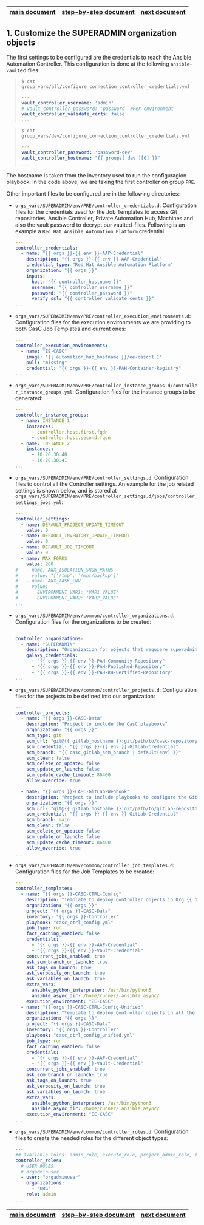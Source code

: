 | [main document][main_doc] | [step-by-step document][step-by-step] | [next document][step_2] |
|:--:|:--:|:--:|

## 1. Customize the SUPERADMIN organization objects

The first settings to be configured are the credentials to reach the Ansible Automation Controller. This configuration is done at the following `ansible-vault`ed files:


> ```console
> $ cat group_vars/all/configure_connection_controller_credentials.yml
> ```
> ```yaml
> ---
> vault_controller_username: 'admin'
> # vault_controller_password: 'password' #Per environment
> vault_controller_validate_certs: false
> ...

> ```console
> $ cat group_vars/dev/configure_connection_controller_credentials.yml
> ```
> ```yaml
> ---
> vault_controller_password: 'password-dev'
> vault_controller_hostname: "{{ groups['dev'][0] }}"
> ...
> ```

The hostname is taken from the inventory used to run the configuragion playbook. In the code above, we are taking the first controller on group `PRE`.

Other important files to be configured are in the following directories:

* `orgs_vars/SUPERADMIN/env/PRE/controller_credentials.d`: Configuration files for the credentials used for the Job Templates to access Git repositories, Ansible Controller, Private Automation Hub, Machines and also the vault password to decrypt our vaulted-files. Following is an example a `Red Hat Ansible Automation Platform` credential:
  ```yaml
  ---
  controller_credentials:
    - name: "{{ orgs }}-{{ env }}-AAP-Credential"
      description: "{{ orgs }}-{{ env }}-AAP-Credential"
      credential_type: "Red Hat Ansible Automation Platform"
      organization: "{{ orgs }}"
      inputs:
        host: "{{ controller_hostname }}"
        username: "{{ controller_username }}"
        password: "{{ controller_password }}"
        verify_ssl: "{{ controller_validate_certs }}"
  ...
  ```
* `orgs_vars/SUPERADMIN/env/PRE/controller_execution_environments.d`: Configuration files for the execution environments we are providing to both CasC Job Templates and current ones:
  ```yaml
  ---
  controller_execution_environments:
    - name: "EE-CASC"
      image: "{{ automation_hub_hostname }}/ee-casc:1.1"
      pull: "missing"
      credential: "{{ orgs }}-{{ env }}-PAH-Container-Registry"
  ...
  ```
* `orgs_vars/SUPERADMIN/env/PRE/controller_instance_groups.d/controller_instance_groups.yml`: Configuration files for the instance groups to be generated:
  ```yaml
  ---
  controller_instance_groups:
    - name: INSTANCE_1
      instances:
        - controller.host.first.fqdn
        - controller.host.second.fqdn
    - name: INSTANCE_2
      instances:
        - 10.20.30.40
        - 10.20.30.41
  ...
  ```
* `orgs_vars/SUPERADMIN/env/PRE/controller_settings.d`: Configuration files to control all the Controller settings. An example for the job related settings is shown below, and is stored at `orgs_vars/SUPERADMIN/env/PRE/controller_settings.d/jobs/controller_settings_jobs.yml`:
  ```yaml
  ---
  controller_settings:
    - name: DEFAULT_PROJECT_UPDATE_TIMEOUT
      value: 0
    - name: DEFAULT_INVENTORY_UPDATE_TIMEOUT
      value: 0
    - name: DEFAULT_JOB_TIMEOUT
      value: 0
    - name: MAX_FORKS
      value: 200
  #   - name: AWX_ISOLATION_SHOW_PATHS
  #     value: "['/tmp', '/mnt/backup']"
  #   - name: AWX_TASK_ENV
  #     value:
  #       ENVIRONMENT_VAR1: "VAR1_VALUE"
  #       ENVIRONMENT_VAR2: "VAR2_VALUE"
  ...
  ```
* `orgs_vars/SUPERADMIN/env/common/controller_organizations.d`: Configuration files for the organizations to be created:
  ```yaml
  ---
  controller_organizations:
    - name: "SUPERADMIN"
      description: "Organization for objects that requiere superadmin powers"
      galaxy_credentials:
        - "{{ orgs }}-{{ env }}-PAH-Community-Repository"
        - "{{ orgs }}-{{ env }}-PAH-Published-Repository"
        - "{{ orgs }}-{{ env }}-PAH-RH-Certified-Repository"
  ...
  ```
* `orgs_vars/SUPERADMIN/env/common/controller_projects.d`: Configuration files for the projects to be defined into our organization:
  ```yaml
  ---
  controller_projects:
    - name: "{{ orgs }}-CASC-Data"
      description: "Project to include the CasC playbooks"
      organization: "{{ orgs }}"
      scm_type: git
      scm_url: "git@{{ gitlab_hostname }}:git/path/to/casc-repository.git"
      scm_credential: "{{ orgs }}-{{ env }}-GitLab-Credential"
      scm_branch: "{{ casc_gitlab_scm_branch | default(env) }}"
      scm_clean: false
      scm_delete_on_update: false
      scm_update_on_launch: false
      scm_update_cache_timeout: 86400
      allow_override: true

    - name: "{{ orgs }}-CASC-GitLab-Webhook"
      description: "Project to include playbooks to configure the GitLab Webhooks for the CasC to be able to run"
      organization: "{{ orgs }}"
      scm_url: "git@{{ gitlab_hostname }}:git/path/to/gitlab-repository.git"
      scm_credential: "{{ orgs }}-{{ env }}-GitLab-Credential"
      scm_branch: main
      scm_clean: false
      scm_delete_on_update: false
      scm_update_on_launch: false
      scm_update_cache_timeout: 86400
      allow_override: true
  ...
  ```
* `orgs_vars/SUPERADMIN/env/common/controller_job_templates.d`: Configuration files for the Job Templates to be created:
  ```yaml
  ---
  controller_templates:
    - name: "{{ orgs }}-CASC-CTRL-Config"
      description: "Template to deploy Controller objects in Org {{ orgs }}"
      organization: "{{ orgs }}"
      project: "{{ orgs }}-CASC-Data"
      inventory: "{{ orgs }}-Controller"
      playbook: "casc_ctrl_config.yml"
      job_type: run
      fact_caching_enabled: false
      credentials:
        - "{{ orgs }}-{{ env }}-AAP-Credential"
        - "{{ orgs }}-{{ env }}-Vault-Credential"
      concurrent_jobs_enabled: true
      ask_scm_branch_on_launch: true
      ask_tags_on_launch: true
      ask_verbosity_on_launch: true
      ask_variables_on_launch: true
      extra_vars:
        ansible_python_interpreter: /usr/bin/python3
        ansible_async_dir: /home/runner/.ansible_async/
      execution_environment: "EE-CASC"
    - name: "{{ orgs }}-CASC-CTRL-Config-Unified"
      description: "Template to deploy Controller objects in all the other Orgs"
      organization: "{{ orgs }}"
      project: "{{ orgs }}-CASC-Data"
      inventory: "{{ orgs }}-Controller"
      playbook: "casc_ctrl_config_unified.yml"
      job_type: run
      fact_caching_enabled: false
      credentials:
        - "{{ orgs }}-{{ env }}-AAP-Credential"
        - "{{ orgs }}-{{ env }}-Vault-Credential"
      concurrent_jobs_enabled: true
      ask_scm_branch_on_launch: true
      ask_tags_on_launch: true
      ask_verbosity_on_launch: true
      ask_variables_on_launch: true
      extra_vars:
        ansible_python_interpreter: /usr/bin/python3
        ansible_async_dir: /home/runner/.ansible_async/
      execution_environment: "EE-CASC"
  ...
  ```
* `orgs_vars/SUPERADMIN/env/common/controller_roles.d`: Configuration files to create the needed roles for the different object types:
  ```yaml
  ---
  ## available roles: admin_role, execute_role, project_admin_role, inventory_admin_role, credential_admin_role, workflow_admin_role, notification_admin_role, job_template_admin_role, execution_environment_admin_role, auditor_role, member_role, read_role, approval_role
  controller_roles:
    # USER ROLES
    # orgadminuser
    - user: "orgadminuser"
      organizations:
        - "ORG"
      role: admin
  ...
  ```

| [main document][main_doc] | [step-by-step document][step-by-step] | [next document][step_2] |
|:--:|:--:|:--:|

[main_doc]: README.md
[step-by-step]: README_step_by_step.md
[step_2]: README_step_2.md
